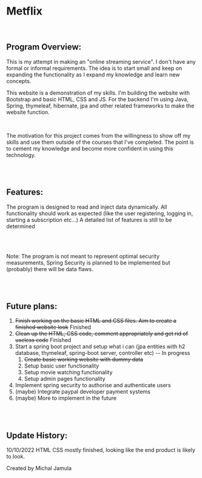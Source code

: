 # **Metflix**


<br>

## Program Overview:

This is my attempt in making an "online streaming service". I don't have any formal or informal requirements. The idea is to start small and keep on expanding the functionality as I expand my knowledge and learn new concepts.
<br>

This website is a demonstration of my skills. I'm building the website with Bootstrap and basic HTML, CSS and JS.
For the backend I'm using Java, Spring, thymeleaf, hibernate, jpa and other related frameworks to make the website function.

<br>

The motivation for this project comes from the willingness to show off my skills and use them outside of the courses that I've completed. The point is to cement my knowledge and become more confident in using this technology.


<br><br>

## Features:
The program is designed to read and inject data dynamically. All functionality should work as expected (like the user registering, logging in, starting a subscription etc...)
A detailed list of features is still to be determined

<br><br>

Note: The program is not meant to represent optimal security measurements, Spring Security is planned to be implemented but (probably) there will be data flaws. 

<br><br>

## Future plans:
1. ~~Finish working on the basic HTML and CSS files. Aim to create a finished website look~~ Finished
2. ~~Clean up the HTML, CSS code, comment appropriately and get rid of useless code~~ Finished
3. Start a spring boot project and setup what i can (jpa entities with h2 database, thymeleaf, spring-boot server, controller etc) -- In progress
   1. ~~Create basic working website with dummy data~~
   2. Setup basic user functionality
   3. Setup movie watching functionality
   4. Setup admin pages functionality
4. Implement spring security to authorise and authenticate users
5. (maybe) Integrate paypal developer payment systems
6. (maybe) More to implement in the future 


<br><br>


## Update History:
10/10/2022 HTML CSS mostly finished, looking like the end product is likely to look.




Created by Michal Jamula